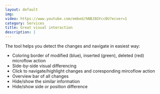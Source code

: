 ```yaml
---
layout: default
img:
video: https://www.youtube.com/embed/hNBJ8GYcc0U?ecver=1
category: Services
title: Great visual interaction
description: |
---
```


The tool helps you detect the changes and navigate in easiest way:

  - Coloring border of modified (blue), inserted (green), deleted (red) microflow action
  - Side-by-side visual differencing
  - Click to navigate/highlight changes and coresponding mircoflow action
  - Overview bar of all changes 
  - Hide/show the similar information
  - Hide/show side or position difference

